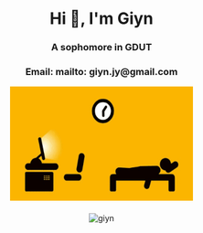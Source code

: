 <h1 align="center">Hi 👋, I'm Giyn</h1>
<h3 align="center">A sophomore in GDUT</h3>
<h3 align="center">Email: mailto: giyn.jy@gmail.com</h3>
<div align=center><img width = '320' height ='200' src ="https://github.com/Giyn/Giyn/blob/master/Assets/Work.gif"/></div>
<br>
<div align=center><img align="center" src="https://github-readme-stats.vercel.app/api?username=giyn&show_icons=true&theme=dark" alt="giyn" /></div>
